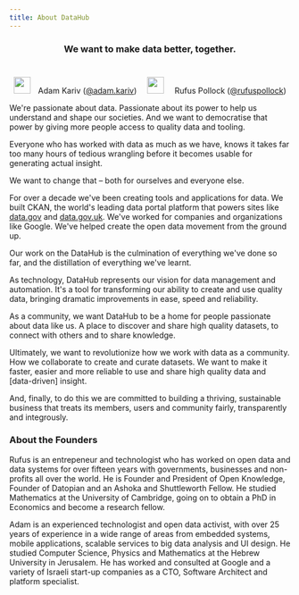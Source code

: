 ```yaml
---
title: About DataHub
---
```


<h3 style="text-align: center; margin-bottom: 40px;">
We want to make data better, together.
</h3>

<div style="text-align: center;">

  <img src="https://www.gravatar.com/avatar/cd511289b5773fff5e7efe328846eef3?s=300" class="avatar img-circle img-responsive" style="margin: 0; margin-right: 10px; width: 30px;" /> Adam Kariv ([@adam.kariv](/adam.kariv))
  <img src="https://www.gravatar.com/avatar/36661def37f62e4130670ab75e06465a?s=300" class="avatar img-circle img-responsive" style="margin: 0 15px; width: 30px;" /> Rufus Pollock ([@rufuspollock](/rufuspollock))

</div>

We're passionate about data. Passionate about its power to help us understand and shape our societies. And we want to democratise that power by giving more people access to quality data and tooling.

Everyone who has worked with data as much as we have, knows it takes far too many hours of tedious wrangling before it becomes usable for generating actual insight. 

We want to change that – both for ourselves and everyone else.

For over a decade we've been creating tools and applications for data. We built CKAN, the world's leading data portal platform that powers sites like [data.gov](http://data.gov/) and [data.gov.uk](http://data.gov.uk/). We've worked for companies and organizations like Google. We've helped create the open data movement from the ground up.

Our work on the DataHub is the culmination of everything we've done so far, and the distillation of everything we've learnt.

As technology, DataHub represents our vision for data management and automation. It's a tool for transforming our ability to create and use quality data, bringing dramatic improvements in ease, speed and reliability.

As a community, we want DataHub to be a home for people passionate about data like us. A place to discover and share high quality datasets, to connect with others and to share knowledge.

Ultimately, we want to revolutionize how we work with data as a community. How we collaborate to create and curate datasets. We want to make it faster, easier and more reliable to use and share high quality data and [data-driven] insight.

And, finally, to do this we are committed to building a thriving, sustainable business that treats its members, users and community fairly, transparently and integrously.


### About the Founders

Rufus is an entrepeneur and technologist who has worked on open data and data systems for over fifteen years with governments, businesses and non-profits all over the world. He is Founder and President of Open Knowledge, Founder of Datopian and an Ashoka and Shuttleworth Fellow. He studied Mathematics at the University of Cambridge, going on to obtain a PhD in Economics and become a research fellow.

Adam is an experienced technologist and open data activist, with over 25 years of experience in a wide range of areas from embedded systems, mobile applications, scalable services to big data analysis and UI design. He studied Computer Science, Physics and Mathematics at the Hebrew University in Jerusalem. He has worked and consulted at Google and a variety of Israeli start-up companies as a CTO, Software Architect and platform specialist.

